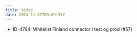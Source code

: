 ```yaml
---
title: eidas
date: 2024-11-07T09:09:31Z
---
```

- ID-4784: Whitelist Finland connector i test og prod (#57)

